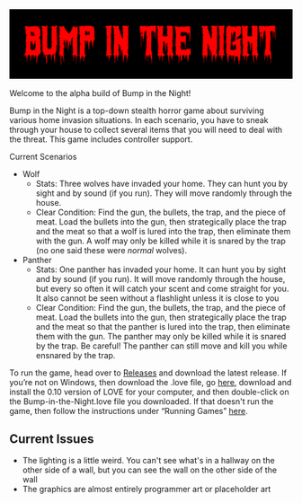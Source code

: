 <img src="https://raw.githubusercontent.com/joedono/Bump-in-the-Night/master/screenshot/02.png" />

Welcome to the alpha build of Bump in the Night!

Bump in the Night is a top-down stealth horror game about surviving various home invasion situations. In each scenario, you have to sneak through your house to collect several items that you will need to deal with the threat. This game includes controller support.

Current Scenarios
* Wolf
  * Stats: Three wolves have invaded your home. They can hunt you by sight and by sound (if you run). They will move randomly through the house.
  * Clear Condition: Find the gun, the bullets, the trap, and the piece of meat. Load the bullets into the gun, then strategically place the trap and the meat so that a wolf is lured into the trap, then eliminate them with the gun. A wolf may only be killed while it is snared by the trap (no one said these were *normal* wolves).
* Panther
  * Stats: One panther has invaded your home. It can hunt you by sight and by sound (if you run). It will move randomly through the house, but every so often it will catch your scent and come straight for you. It also cannot be seen without a flashlight unless it is close to you
  * Clear Condition: Find the gun, the bullets, the trap, and the piece of meat. Load the bullets into the gun, then strategically place the trap and the meat so that the panther is lured into the trap, then eliminate them with the gun. The panther may only be killed while it is snared by the trap. Be careful! The panther can still move and kill you while ensnared by the trap.

To run the game, head over to [Releases](https://github.com/joedono/Bump-in-the-Night/releases) and download the latest release. If you’re not on Windows, then download the .love file, go [here](https://love2d.org), download and install the 0.10 version of LOVE for your computer, and then double-click on the Bump-in-the-Night.love file you downloaded. If that doesn't run the game, then follow the instructions under “Running Games” [here](https://love2d.org/wiki/Getting_Started).

## Current Issues
* The lighting is a little weird. You can't see what's in a hallway on the other side of a wall, but you can see the wall on the other side of the wall
* The graphics are almost entirely programmer art or placeholder art